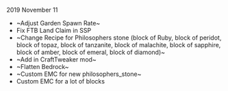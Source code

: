 2019 November 11  
- ~Adjust Garden Spawn Rate~  
- Fix FTB Land Claim in SSP  
- ~Change Recipe for Philosophers stone (block of Ruby, block of peridot, block of topaz, block of tanzanite, block of malachite, block of sapphire, block of amber, block of emeral, block of diamond)~  
- ~Add in CraftTweaker mod~  
- ~Flatten Bedrock~  
- ~Custom EMC for new philosophers_stone~  
- Custom EMC for a lot of blocks  
